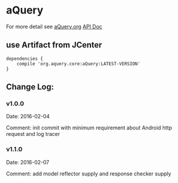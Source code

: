 # aQuery
For more detail see [aQuery.org](https://chpengzh.com/what-is-aquery/) [API Doc](https://chpengzh.com/api-documentations/)

## use Artifact from JCenter

```
dependencies {
    compile 'org.aquery.core:aQuery:LATEST-VERSION'
}
```

## Change Log:

### v1.0.0 

Date: 2016-02-04

Comment: init commit with minimum requirement about Android http request and log tracer

### v1.1.0

Date: 2016-02-07

Comment: add model reflector supply and response checker supply
